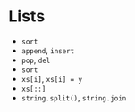 # Lists

* `sort`
* `append`, `insert`
* `pop`, `del`
* `sort`
* `xs[i]`, `xs[i] = y`
* `xs[::]`
* `string.split()`, `string.join`
